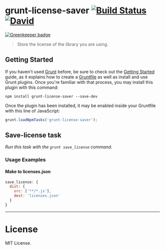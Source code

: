 # grunt-license-saver [![Build Status](https://travis-ci.org/kyo-ago/grunt-license-saver.png?branch=master)](https://travis-ci.org/kyo-ago/grunt-license-saver) [![David](https://david-dm.org/kyo-ago/grunt-license-saver.png)](https://david-dm.org/kyo-ago/grunt-license-saver.png)

[![Greenkeeper badge](https://badges.greenkeeper.io/kyo-ago/grunt-license-saver.svg)](https://greenkeeper.io/)

> Store the license of the library you are using.

## Getting Started

If you haven't used [Grunt](http://gruntjs.com/) before, be sure to check out the [Getting Started](http://gruntjs.com/getting-started) guide, as it explains how to create a [Gruntfile](http://gruntjs.com/sample-gruntfile) as well as install and use Grunt plugins. Once you're familiar with that process, you may install this plugin with this command:

```shell
npm install grunt-license-saver --save-dev
```

Once the plugin has been installed, it may be enabled inside your Gruntfile with this line of JavaScript:

```js
grunt.loadNpmTasks('grunt-license-saver');
```

## Save-license task

_Run this task with the `grunt save_license` command._

### Usage Examples

#### Make to licenses.json
```js
save_license: {
  dist: {
    src: ['**/*.js'],
    dest: 'licenses.json'
  }
}
```

---

License
========

MIT License.
